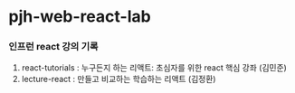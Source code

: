 # pjh-web-react-lab
### 인프런 react 강의 기록
1. react-tutorials : 누구든지 하는 리액트: 초심자를 위한 react 핵심 강좌 (김민준)
2. lecture-react : 만들고 비교하는 학습하는 리액트 (김정환)
